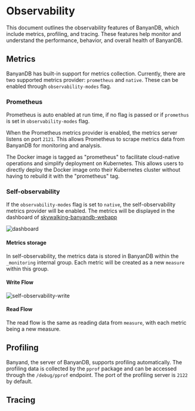 # Observability

This document outlines the observability features of BanyanDB, which include metrics, profiling, and tracing. These features help monitor and understand the performance, behavior, and overall health of BanyanDB.

## Metrics

BanyanDB has built-in support for metrics collection. Currently, there are two supported metrics provider: `prometheus` and `native`. These can be enabled through `observability-modes` flag. 

### Prometheus

Prometheus is auto enabled at run time, if no flag is passed or if `promethus` is set in `observability-modes` flag.

When the Prometheus metrics provider is enabled, the metrics server listens on port `2121`. This allows Prometheus to scrape metrics data from BanyanDB for monitoring and analysis.

The Docker image is tagged as "prometheus" to facilitate cloud-native operations and simplify deployment on Kubernetes. This allows users to directly deploy the Docker image onto their Kubernetes cluster without having to rebuild it with the "prometheus" tag.

### Self-observability 

If the `observability-modes` flag is set to `native`, the self-observability metrics provider will be enabled. The metrics will be displayed in the dashboard of [skywalking-banyandb-webapp](http://localhost:17913/) 

![dashboard](https://skywalking.apache.org/doc-graph/banyandb/v0.7.0/dashboard.png)

#### Metrics storage 

In self-observability, the metrics data is stored in BanyanDB within the ` _monitoring` internal group. Each metric will be created as a new `measure` within this group.

#### Write Flow

![self-observability-write](https://skywalking.apache.org/doc-graph/banyandb/v0.7.0/self-observability-write.png)

#### Read Flow
The read flow is the same as reading data from `measure`, with each metric being a new measure.

## Profiling

Banyand, the server of BanyanDB, supports profiling automatically. The profiling data is collected by the `pprof` package and can be accessed through the `/debug/pprof` endpoint. The port of the profiling server is `2122` by default.

## Tracing
